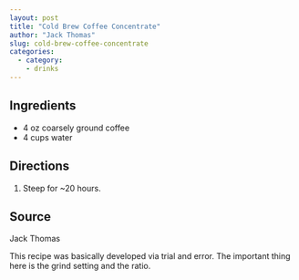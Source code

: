 ```yaml
---
layout: post
title: "Cold Brew Coffee Concentrate"
author: "Jack Thomas"
slug: cold-brew-coffee-concentrate
categories:
  - category:
    - drinks
---
```


## Ingredients

- 4 oz coarsely ground coffee
- 4 cups water

## Directions

1. Steep for ~20 hours.

## Source

Jack Thomas

This recipe was basically developed via trial and error. The important thing here is the grind setting and the ratio.
